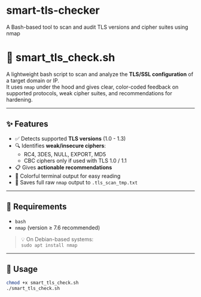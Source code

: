 # smart-tls-checker
 A Bash-based tool to scan and audit TLS versions and cipher suites using nmap

# 🔐 smart_tls_check.sh

A lightweight bash script to scan and analyze the **TLS/SSL configuration** of a target domain or IP.  
It uses `nmap` under the hood and gives clear, color-coded feedback on supported protocols, weak cipher suites, and recommendations for hardening.

---

## ✨ Features

- ✅ Detects supported **TLS versions** (1.0 - 1.3)
- 🔍 Identifies **weak/insecure ciphers**:
  - RC4, 3DES, NULL, EXPORT, MD5
  - CBC ciphers only if used with TLS 1.0 / 1.1
- 📋 Gives **actionable recommendations**
- 🌈 Colorful terminal output for easy reading
- 🧾 Saves full raw `nmap` output to `.tls_scan_tmp.txt`

---

## 🧰 Requirements

- `bash`
- `nmap` (version ≥ 7.6 recommended)

> 💡 On Debian-based systems:  
> `sudo apt install nmap`

---

## 🚀 Usage

```bash
chmod +x smart_tls_check.sh
./smart_tls_check.sh
